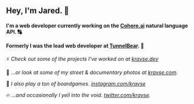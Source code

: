 ## Hey, I'm Jared. 👋 

#### I'm a web developer currently working on the [Cohere.ai](https://cohere.ai) natural language API. 🔠

#### Formerly I was the lead web developer at [TunnelBear](https://tunnelbear.com).  🐻 

⚡ _Check out some of the projects I've worked on at [kravse.dev](https://www.kravse.dev)_

📸 _...or look at some of my street & documentary photos at [kravse.com](https://www.kravse.com)._

🎲 _I also play a ton of boardgames. [instagram.com/kravse](https://www.instagram.com/kravse)_

🔥 _...and occasionally I yell into the void. [twitter.com/kravse](https://www.twitter.com/kravse)._ 
